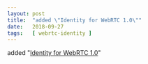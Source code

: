```yaml
---
layout: post
title:  "added \"Identity for WebRTC 1.0\""
date:   2018-09-27
tags:   [ webrtc-identity ]
---
```


added "[Identity for WebRTC 1.0](/spec/webrtc-identity)"

